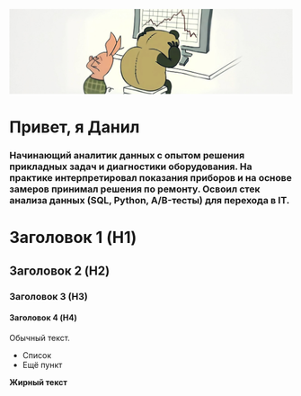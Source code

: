 <p align="center">
  <img src="https://github.com/notvarprod/notvarprod/blob/main/1.PNG" />
</p>

# Привет, я Данил

### Начинающий аналитик данных с опытом решения прикладных задач и диагностики оборудования. На практике интерпретировал показания приборов и на основе замеров принимал решения по ремонту. Освоил стек анализа данных (SQL, Python, A/B-тесты) для перехода в IT.

# Заголовок 1 (H1)

## Заголовок 2 (H2)

### Заголовок 3 (H3)

#### Заголовок 4 (H4)

Обычный текст.

*   Список
*   Ещё пункт

**Жирный текст**
